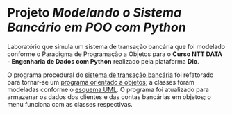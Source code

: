 # Projeto _Modelando o Sistema Bancário em POO com Python_
Laboratório que simula um sistema de transação bancária que foi modelado conforme o Paradigma de Programação a Objetos para o **Curso NTT DATA - Engenharia de Dados com Python** realizado pela plataforma **Dio**.

O programa procedural do [sistema de transação bancária](/banking.py) foi refatorado para tornar-se um [programa orientado a objetos](/deliverable.py); a classes foram modeladas conforme o [esquema UML](/uml-banking.png). O programa foi atualizado para armazenar os dados dos clientes e das contas bancárias em objetos; o menu funciona com as classes respectivas.
